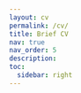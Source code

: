 ```yaml
---
layout: cv
permalink: /cv/
title: Brief CV
nav: true
nav_order: 5
description: 
toc:
  sidebar: right
---
```

